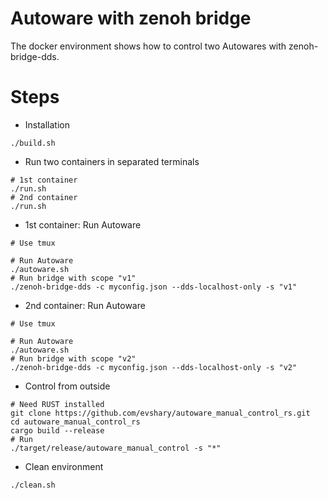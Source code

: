 # Autoware with zenoh bridge

The docker environment shows how to control two Autowares with zenoh-bridge-dds.

# Steps

* Installation

```shell
./build.sh
```

* Run two containers in separated terminals

```shell
# 1st container
./run.sh
# 2nd container
./run.sh
```

* 1st container: Run Autoware

```shell
# Use tmux

# Run Autoware
./autoware.sh
# Run bridge with scope "v1"
./zenoh-bridge-dds -c myconfig.json --dds-localhost-only -s "v1"
```

* 2nd container: Run Autoware

```shell
# Use tmux

# Run Autoware
./autoware.sh
# Run bridge with scope "v2"
./zenoh-bridge-dds -c myconfig.json --dds-localhost-only -s "v2"
```

* Control from outside

```shell
# Need RUST installed
git clone https://github.com/evshary/autoware_manual_control_rs.git
cd autoware_manual_control_rs
cargo build --release
# Run
./target/release/autoware_manual_control -s "*"
```

* Clean environment

```shell
./clean.sh
```

